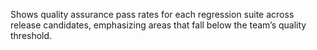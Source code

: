 Shows quality assurance pass rates for each regression suite across release candidates, emphasizing areas that fall below the team’s quality threshold.
